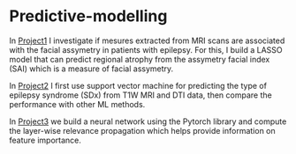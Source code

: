 # Predictive-modelling
In [Project1](https://github.com/Seymour22/Predictive-modelling/blob/main/Project%201:%20Investigating%20the%20impact%20brain%20atrophy%20has%20on%20facial%20assemetry.ipynb) I investigate if mesures extracted from MRI scans are associated with the facial assymetry in patients with epilepsy. For this, I build a LASSO model that can predict regional atrophy from the assymetry facial index (SAI) which is a measure of facial assymetry.

In [Project2](https://github.com/Seymour22/Predictive-modelling/blob/main/Project%202:%20Compute%20revelance%20for%20neural%20network%20that%20uses%20tabular%20data.ipynb) I first use support vector machine for predicting the type of epilepsy syndrome (SDx) from T1W MRI and DTI data, then compare the performance with other ML methods.

In [Project3](https://github.com/Seymour22/Predictive-modelling/blob/main/Project%203:%20Predict%20epilepsy%20subtype%20from%20imaging%20data.ipynb) we build a neural network using the Pytorch library and compute the layer-wise relevance propagation which helps provide information on feature importance.
